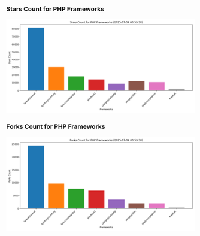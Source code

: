 ### Stars Count for PHP Frameworks

![Stars Chart](./archive/charts/20250704005938_stars_count.png)

### Forks Count for PHP Frameworks

![Forks Chart](./archive/charts/20250704005938_forks_count.png)

